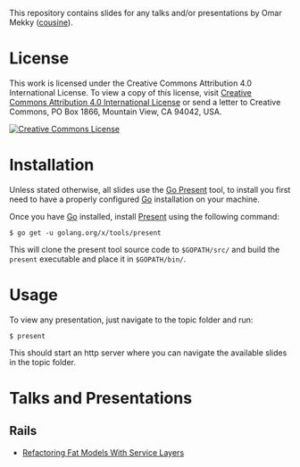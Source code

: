 This repository contains slides for any talks and/or presentations by Omar Mekky
([cousine](https://github.com/cousine)).

# License

This work is licensed under the Creative Commons Attribution 4.0 International 
License. To view a copy of this license, visit 
[Creative Commons Attribution 4.0 International License](http://creativecommons.org/licenses/by/4.0/)
or send a letter to Creative Commons, PO Box 1866, Mountain View, CA 94042, USA.

[![Creative Commons License](https://i.creativecommons.org/l/by/4.0/88x31.png)](http://creativecommons.org/licenses/by/4.0/)

# Installation

Unless stated otherwise, all slides use the [Go Present](https://godoc.org/golang.org/x/tools/present) 
tool, to install you first need to have a properly configured [Go](https://golang.org/)
installation on your machine.

Once you have [Go](https://golang.org/) installed, install [Present](https://godoc.org/golang.org/x/tools/present)
using the following command:

```
$ go get -u golang.org/x/tools/present
```

This will clone the present tool source code to `$GOPATH/src/` and build the
`present` executable and place it in `$GOPATH/bin/`.

# Usage

To view any presentation, just navigate to the topic folder and run:

```
$ present
```

This should start an http server where you can navigate the available slides in
the topic folder.

# Talks and Presentations

## Rails

* [Refactoring Fat Models With Service Layers](rails/refactoring_fat_models_with_service_layers)

